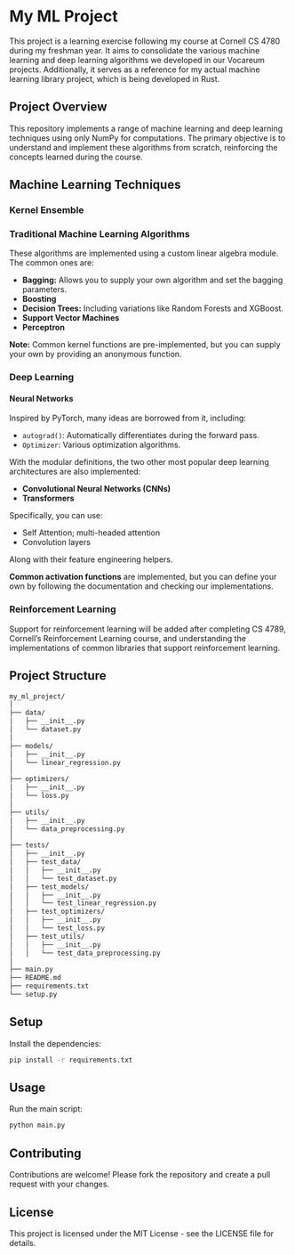 # My ML Project

This project is a learning exercise following my course at Cornell CS 4780 during my freshman year. It aims to consolidate the various machine learning and deep learning algorithms we developed in our Vocareum projects. Additionally, it serves as a reference for my actual machine learning library project, which is being developed in Rust.

## Project Overview

This repository implements a range of machine learning and deep learning techniques using only NumPy for computations. The primary objective is to understand and implement these algorithms from scratch, reinforcing the concepts learned during the course.

## Machine Learning Techniques

### Kernel Ensemble

### Traditional Machine Learning Algorithms

These algorithms are implemented using a custom linear algebra module. The common ones are:

- **Bagging:** Allows you to supply your own algorithm and set the bagging parameters.
- **Boosting**
- **Decision Trees:** Including variations like Random Forests and XGBoost.
- **Support Vector Machines**
- **Perceptron**

**Note:** Common kernel functions are pre-implemented, but you can supply your own by providing an anonymous function.

### Deep Learning

#### Neural Networks

Inspired by PyTorch, many ideas are borrowed from it, including:

- `autograd()`: Automatically differentiates during the forward pass.
- `Optimizer`: Various optimization algorithms.

With the modular definitions, the two other most popular deep learning architectures are also implemented:

- **Convolutional Neural Networks (CNNs)**
- **Transformers**

Specifically, you can use:

- Self Attention; multi-headed attention
- Convolution layers

Along with their feature engineering helpers.

**Common activation functions** are implemented, but you can define your own by following the documentation and checking our implementations.

### Reinforcement Learning

Support for reinforcement learning will be added after completing CS 4789, Cornell’s Reinforcement Learning course, and understanding the implementations of common libraries that support reinforcement learning.

## Project Structure

```bash
my_ml_project/
│
├── data/
│   ├── __init__.py
│   └── dataset.py
│
├── models/
│   ├── __init__.py
│   └── linear_regression.py
│
├── optimizers/
│   ├── __init__.py
│   └── loss.py
│
├── utils/
│   ├── __init__.py
│   └── data_preprocessing.py
│
├── tests/
│   ├── __init__.py
│   ├── test_data/
│   │   ├── __init__.py
│   │   └── test_dataset.py
│   ├── test_models/
│   │   ├── __init__.py
│   │   └── test_linear_regression.py
│   ├── test_optimizers/
│   │   ├── __init__.py
│   │   └── test_loss.py
│   ├── test_utils/
│   │   ├── __init__.py
│   │   └── test_data_preprocessing.py
│
├── main.py
├── README.md
├── requirements.txt
└── setup.py

```

## Setup

Install the dependencies:

```bash
pip install -r requirements.txt
```

## Usage

Run the main script:

```bash
python main.py
```

## Contributing

Contributions are welcome! Please fork the repository and create a pull request with your changes.

## License

This project is licensed under the MIT License - see the LICENSE file for details.
